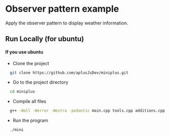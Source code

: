 # Observer pattern example

Apply the observer pattern to display weather information.


## Run Locally (for ubuntu)

#### If you use ubuntu

- Clone the project

```bash
  git clone https://github.com/aplusJsDev/miniplus.git
```

- Go to the project directory

```bash
  cd miniplus
```

- Compile all files

```bash
  g++ -Wall -Werror -Wextra -pedantic main.cpp tools.cpp additions.cpp generators.cpp menu.cpp -o mini
```

- Run the program

```bash
  ./mini
```
